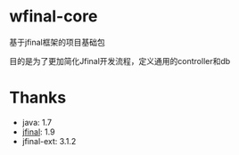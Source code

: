 wfinal-core
===========

基于jfinal框架的项目基础包

目的是为了更加简化Jfinal开发流程，定义通用的controller和db

# Thanks
- java: 1.7
- [jfinal](http://jfinal.com): 1.9
- jfinal-ext: 3.1.2
